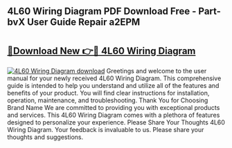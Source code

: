 ## 4L60 Wiring Diagram PDF Download Free - Part-bvX User Guide Repair a2EPM

# <h2><a href="http://dfo547.blite.top/?on=4L60+Wiring+Diagram">🔗Download New 👉🔴 4L60 Wiring Diagram</a></h2>

[![4L60 Wiring Diagram download](https://i.imgur.com/lujVjoI.png)](http://dfo547.blite.top/?on=4L60+Wiring+Diagram)
Greetings and welcome to the user manual for your newly received 4L60 Wiring Diagram. This comprehensive guide is intended to help you understand and utilize all of the features and benefits of your product. You will find clear instructions for installation, operation, maintenance, and troubleshooting. Thank You for Choosing Brand Name We are committed to providing you with exceptional products and services. This 4L60 Wiring Diagram comes with a plethora of features designed to personalize your experience. Please Share Your Thoughts 4L60 Wiring Diagram. Your feedback is invaluable to us. Please share your thoughts and suggestions.

